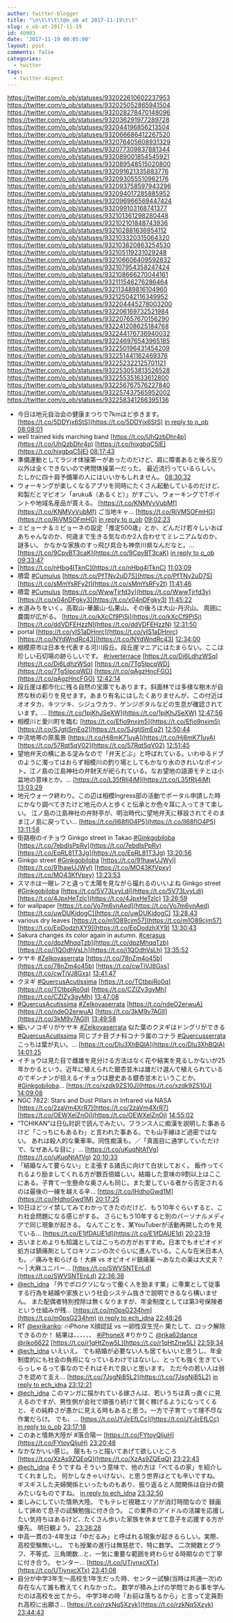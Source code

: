 ```yaml
---
author: twitter-blogger
title: "\n\t\t\t\t@o_ob at 2017-11-19\t\t"
slug: o_ob-at-2017-11-19
id: 40903
date: '2017-11-19 00:05:00'
layout: post
comments: false
categories:
  - twitter
tags:
  - twitter-digest
---
```


https://twitter.com/o_ob/statuses/932022610602237953 https://twitter.com/o_ob/statuses/932025052865941504 https://twitter.com/o_ob/statuses/932028278470148096 https://twitter.com/o_ob/statuses/932036291977289728 https://twitter.com/o_ob/statuses/932044196856213504 https://twitter.com/o_ob/statuses/932066686412267520 https://twitter.com/o_ob/statuses/932076405608931329 https://twitter.com/o_ob/statuses/932077309837881344 https://twitter.com/o_ob/statuses/932089001854545921 https://twitter.com/o_ob/statuses/932089548515020800 https://twitter.com/o_ob/statuses/932091621335883776 https://twitter.com/o_ob/statuses/932093055510962176 https://twitter.com/o_ob/statuses/932093758597943296 https://twitter.com/o_ob/statuses/932094017285885952 https://twitter.com/o_ob/statuses/932096966569447424 https://twitter.com/o_ob/statuses/932099103168741377 https://twitter.com/o_ob/statuses/932101361298280448 https://twitter.com/o_ob/statuses/932102101848743936 https://twitter.com/o_ob/statuses/932102881636954112 https://twitter.com/o_ob/statuses/932103320315064320 https://twitter.com/o_ob/statuses/932103820863254530 https://twitter.com/o_ob/statuses/932105119231029248 https://twitter.com/o_ob/statuses/932106606409592832 https://twitter.com/o_ob/statuses/932107954358247424 https://twitter.com/o_ob/statuses/932108666270044161 https://twitter.com/o_ob/statuses/932111546276286464 https://twitter.com/o_ob/statuses/932113489816104960 https://twitter.com/o_ob/statuses/932125042116349952 https://twitter.com/o_ob/statuses/932204445278003200 https://twitter.com/o_ob/statuses/932206169732521984 https://twitter.com/o_ob/statuses/932207657670156290 https://twitter.com/o_ob/statuses/932241208625184768 https://twitter.com/o_ob/statuses/932244176736940032 https://twitter.com/o_ob/statuses/932246976543965185 https://twitter.com/o_ob/statuses/932250196431454209 https://twitter.com/o_ob/statuses/932251441162469376 https://twitter.com/o_ob/statuses/932252322125701121 https://twitter.com/o_ob/statuses/932253053813526528 https://twitter.com/o_ob/statuses/932255351633612800 https://twitter.com/o_ob/statuses/932256767576227840 https://twitter.com/o_ob/statuses/932257437565952002 https://twitter.com/o_ob/statuses/932258341266395136  

*   今日は地元自治会の健康まつりで7kmほど歩きます。 [https://t.co/5DDYjx6StS](https://t.co/5DDYjx6StS) [in reply to o_ob](https://twitter.com/o_ob/statuses/931843947298566144) [08:08:01](https://twitter.com/o_ob/statuses/932022610602237953)
*   well trained kids marching band [https://t.co/UhQzbDhr4p](https://t.co/UhQzbDhr4p) [https://t.co/hixgbqC5IE](https://t.co/hixgbqC5IE) [08:17:43](https://twitter.com/o_ob/statuses/932025052865941504)
*   準備運動としてラジオ体操第一があったのだけど、肩に障害あると後ろ反り以外は全くできないので拷問体操第一だった。 最近流行っているらしい。 たしかに四十肩予備軍の人にはいいかもしれません。 [08:30:32](https://twitter.com/o_ob/statuses/932028278470148096)
*   ウォーキングが楽しくなるアプリを同時にたくさん起動しているのだけど、和製だとマピオン「aruku&（あるくと）」がすごい。ウォーキングでTポイントや地域名産品が貰える。 [https://t.co/KNMVvVubMf](https://t.co/KNMVvVubMf) ご当地キャ… [https://t.co/RiVMSOFmHG](https://t.co/RiVMSOFmHG) [in reply to o_ob](https://twitter.com/o_ob/statuses/931843947298566144) [09:02:23](https://twitter.com/o_ob/statuses/932036291977289728)
*   ミビョーナ＆ミビョーネの設定「推定500歳」とか、どんだけ若々しいおばあちゃんなのか、何歳まで生きる気なのか2人合わせてミレニアムなのか、謎多い。 かなかな家族のすっ飛び具合も神奈川県なんだなと。… [https://t.co/9CpvBT3caK](https://t.co/9CpvBT3caK) [in reply to o_ob](https://twitter.com/o_ob/statuses/932036291977289728) [09:33:47](https://twitter.com/o_ob/statuses/932044196856213504)
*   [https://t.co/nHbg4lTknC](https://t.co/nHbg4lTknC) [11:03:09](https://twitter.com/o_ob/statuses/932066686412267520)
*   積雲 [#Cumulus](https://twitter.com/search?q=%23Cumulus&src=hash) [https://t.co/PfTNv2uD7S](https://t.co/PfTNv2uD7S) [https://t.co/sMmYsRFy2t](https://t.co/sMmYsRFy2t) [11:41:46](https://twitter.com/o_ob/statuses/932076405608931329)
*   積雲 [#Cumulus](https://twitter.com/search?q=%23Cumulus&src=hash) [https://t.co/WwwTjrfd3y](https://t.co/WwwTjrfd3y) [https://t.co/x04nDFgky3](https://t.co/x04nDFgky3) [11:45:22](https://twitter.com/o_ob/statuses/932077309837881344)
*   水道みちをいく。高取山-華厳山-仏果山。その後ろは大山-丹沢山。 周囲に農園が広がる。 [https://t.co/kXcCf9PiSj](https://t.co/kXcCf9PiSj) [https://t.co/ddVDFEHzzN](https://t.co/ddVDFEHzzN) [12:31:50](https://twitter.com/o_ob/statuses/932089001854545921)
*   portal [https://t.co/yIS1aDHnrc](https://t.co/yIS1aDHnrc) [https://t.co/NYdWndRc43](https://t.co/NYdWndRc43) [12:34:00](https://twitter.com/o_ob/statuses/932089548515020800)
*   相模原市は日本を代表する河川段丘。段丘崖マニアにはたまらない。ここは珍しい石切場の跡らしいです。 [#riverterrace](https://twitter.com/search?q=%23riverterrace&src=hash) [https://t.co/Di6LdhzWSq](https://t.co/Di6LdhzWSq) [https://t.co/7Tg5lpcqWD](https://t.co/7Tg5lpcqWD) [https://t.co/qAgzHncFGO](https://t.co/qAgzHncFGO) [12:42:14](https://twitter.com/o_ob/statuses/932091621335883776)
*   段丘崖は都市化に残る自然の宝庫でもあります。斜面林では多様な樹木が自然な秋の彩りを見せます。あまり有名にはしたくありませんが、この付近はオオタカ、キツツキ、シジュウカラ、ゲンジボタルなどの生息が確認されています。… [https://t.co/1pjKhJSeXW](https://t.co/1pjKhJSeXW) [12:47:56](https://twitter.com/o_ob/statuses/932093055510962176)
*   相模川と愛川町を臨む [https://t.co/Efio9nxjm5](https://t.co/Efio9nxjm5) [https://t.co/SJgtjSmEq2](https://t.co/SJgtjSmEq2) [12:50:44](https://twitter.com/o_ob/statuses/932093758597943296)
*   中流地帯の原風景 [https://t.co/Hj8mK71uyA](https://t.co/Hj8mK71uyA) [https://t.co/57Rqt5qV02](https://t.co/57Rqt5qV02) [12:51:45](https://twitter.com/o_ob/statuses/932094017285885952)
*   望地弁天の横にある淀みなので「弁天どぶ」と呼ばれている。いわゆるドブのように濁ってはおらず相模川の釣り場としてもかなり水のきれいなポイント。江ノ島の江島神社の弁財天が祀られている。なお望地の語源モチとは小盆地の意味とか。… [https://t.co/L35fRlj4iM](https://t.co/L35fRlj4iM) [13:03:29](https://twitter.com/o_ob/statuses/932096966569447424)
*   地元ウォーク終わり。この辺は相模Ingress部の活動でポータル申請した時にかなり調べてきたけど地元の人と歩くと伝承とか色々耳に入ってきて楽しい。 江ノ島の江島神社の弁財亭が、明治時代に望地弁天に移設されてそのまま江ノ島に戻ってい… [https://t.co/ll68fIO4P5](https://t.co/ll68fIO4P5) [13:11:58](https://twitter.com/o_ob/statuses/932099103168741377)
*   街路樹のイチョウ Ginkgo street in Takao [#Ginkgobiloba](https://twitter.com/search?q=%23Ginkgobiloba&src=hash) [https://t.co/7ebdIsPpRv](https://t.co/7ebdIsPpRv) [https://t.co/EpRL81T3Jg](https://t.co/EpRL81T3Jg) [13:20:56](https://twitter.com/o_ob/statuses/932101361298280448)
*   Ginkgo street [#Ginkgobiloba](https://twitter.com/search?q=%23Ginkgobiloba&src=hash) [https://t.co/91hawUJWyl](https://t.co/91hawUJWyl) [https://t.co/MO43KfVpxy](https://t.co/MO43KfVpxy) [13:23:53](https://twitter.com/o_ob/statuses/932102101848743936)
*   スマホは一眼レフと違って太陽を見ながら撮れるのいいよね Ginkgo street [#Ginkgobiloba](https://twitter.com/search?q=%23Ginkgobiloba&src=hash) [https://t.co/5V73LvyLdi](https://t.co/5V73LvyLdi) [https://t.co/4JpxHeTzlc](https://t.co/4JpxHeTzlc) [13:26:59](https://twitter.com/o_ob/statuses/932102881636954112)
*   for wallpaper [https://t.co/Vo7m6vnAed](https://t.co/Vo7m6vnAed) [https://t.co/uwDUKidogC](https://t.co/uwDUKidogC) [13:28:43](https://twitter.com/o_ob/statuses/932103320315064320)
*   various dry leaves [https://t.co/m1O89cjm57](https://t.co/m1O89cjm57) [https://t.co/EpDodzhXY9](https://t.co/EpDodzhXY9) [13:30:43](https://twitter.com/o_ob/statuses/932103820863254530)
*   Sakura changes its color again in autumn. [#cerasus](https://twitter.com/search?q=%23cerasus&src=hash) [https://t.co/dpzMhqqTzb](https://t.co/dpzMhqqTzb) [https://t.co/i1QOdhVsLh](https://t.co/i1QOdhVsLh) [13:35:52](https://twitter.com/o_ob/statuses/932105119231029248)
*   ケヤキ [#Zelkovaserrata](https://twitter.com/search?q=%23Zelkovaserrata&src=hash) [https://t.co/78nZm4o45b](https://t.co/78nZm4o45b) [https://t.co/cwTiVJ8Gxs](https://t.co/cwTiVJ8Gxs) [13:41:47](https://twitter.com/o_ob/statuses/932106606409592832)
*   クヌギ [#QuercusAcutissima](https://twitter.com/search?q=%23QuercusAcutissima&src=hash) [https://t.co/TCtbpiRo0q](https://t.co/TCtbpiRo0q) [https://t.co/CZIZy3gyMh](https://t.co/CZIZy3gyMh) [13:47:08](https://twitter.com/o_ob/statuses/932107954358247424)
*   [#QuercusAcutissima](https://twitter.com/search?q=%23QuercusAcutissima&src=hash) [#Zelkovaserrata](https://twitter.com/search?q=%23Zelkovaserrata&src=hash) [https://t.co/ndeO2erwuA](https://t.co/ndeO2erwuA) [https://t.co/3kM9v7AGll](https://t.co/3kM9v7AGll) [13:49:58](https://twitter.com/o_ob/statuses/932108666270044161)
*   細いノコギリがケヤキ [#Zelkovaserrata](https://twitter.com/search?q=%23Zelkovaserrata&src=hash) 似た葉のクヌギはドングリができる [#QuercusAcutissima](https://twitter.com/search?q=%23QuercusAcutissima&src=hash) 同じブナ目ブナ科コナラ属のコナラ [#Quercusserrata](https://twitter.com/search?q=%23Quercusserrata&src=hash) こっちは葉が丸い。… [https://t.co/Dlu3XhBQlA](https://t.co/Dlu3XhBQlA) [14:01:25](https://twitter.com/o_ob/statuses/932111546276286464)
*   イチョウは見た目で雌雄を見分ける方法はなく花や結実を見るしかないが25年かかるという。近年に植えられた銀杏並木は雄だけ選んで植えられているのでギンナンが拾えるイチョウは歴史ある銀杏並木ということか。 [#Ginkgobiloba](https://twitter.com/search?q=%23Ginkgobiloba&src=hash)… [https://t.co/xzdk9ZS10J](https://t.co/xzdk9ZS10J) [14:09:08](https://twitter.com/o_ob/statuses/932113489816104960)
*   NGC 7822: Stars and Dust Pillars in Infrared via NASA [https://t.co/2zaVm4XrR7](https://t.co/2zaVm4XrR7) [https://t.co/OEWXelZnOj](https://t.co/OEWXelZnOj) [14:55:02](https://twitter.com/o_ob/statuses/932125042116349952)
*   “TCHIKAN”は日仏対訳で読んでみたい。フランス人に痴漢を説明した事あるけど「こっちにもあるわ」と言われた事ある。でも山手線ほど過密ではない。 あれは殺人的な乗車率。同性痴漢も。／「真面目に通学していただけで、なぜあんな目に」… [https://t.co/uKuqNtAfVg](https://t.co/uKuqNtAfVg) [20:10:33](https://twitter.com/o_ob/statuses/932204445278003200)
*   「結婚なんて要らない」と主張する諸氏に向けて白状しておく。 飯作ってくれるより励ましてくれる方が数百倍嬉しい。結婚した意味の9割以上はここにある。子育て一生懸命な奥さんも同じ。また愛している者から否定されるのは最後の一線を越える辛… [https://t.co/lHdhoGwd1M](https://t.co/lHdhoGwd1M) [20:17:25](https://twitter.com/o_ob/statuses/932206169732521984)
*   10日ほどツイ禁してみてわかってきたのだけど、もう10年ぐらいすると、これ社会問題になる感じがする。 さらにもう10年すると別のパーソナルメディアで同じ現象が起きる。 なんてことを、某YouTuberが活動再開したのを見ている… [https://t.co/E1jfDAUE1d](https://t.co/E1jfDAUE1d) [20:23:19](https://twitter.com/o_ob/statuses/932207657670156290)
*   古いまとめよりも知識としてはこっちの方がおすすめ。日本でもオピオイド処方は鎮痛剤としてロキソニンの次ぐらいに進んでいる。こんな在米日本人も。／痛みを和らげる！大麻 vs オピオイド鎮痛薬 ～あなたの薬は大丈夫？～ | 大麻ユニバー… [https://t.co/SWVSNTEnLd](https://t.co/SWVSNTEnLd) [22:36:38](https://twitter.com/o_ob/statuses/932241208625184768)
*   [@ech_idna](https://twitter.com/ech_idna) 「外でボロクソになって働く人を励ます業」に専業として従事する行為を結婚や家族という社会システム抜きで説明できるなら構いません。 また配偶者特別控除は無くなりますが、年金制度としては第3号保険者という仕組みが残… [https://t.co/m0psG234hm](https://t.co/m0psG234hm) [in reply to ech_idna](https://twitter.com/ech_idna/statuses/932229611718557696) [22:48:26](https://twitter.com/o_ob/statuses/932244176736940032)
*   RT [@exrikariko](https://twitter.com/exrikariko): 🔥iPhone X顔認証 vs 一卵性双生児🔥 果たして、ロック解除できるのか！ 結果は、、、、、、 [#iPhoneX](https://twitter.com/search?q=%23iPhoneX&src=hash) #りかりこ [@rika62dance](https://twitter.com/rika62dance) [@riko6622](https://twitter.com/riko6622) [https://t.co/r1qHtZnw5L](https://t.co/r1qHtZnw5L) [22:59:34](https://twitter.com/o_ob/statuses/932246976543965185)
*   [@ech_idna](https://twitter.com/ech_idna) いえいえ。 でも結婚が必要ない人も居てもいいと思うし、年金制度的にも社会の負担になっているわけではないし、とっても強く生きていらっしゃるって事なのでそれはそれで良いと思います。 ただ今の若い人は弱さを認めて支え… [https://t.co/7JsgNiB5L2](https://t.co/7JsgNiB5L2) [in reply to ech_idna](https://twitter.com/ech_idna/statuses/932249153442267136) [23:12:21](https://twitter.com/o_ob/statuses/932250196431454209)
*   [@ech_idna](https://twitter.com/ech_idna) このマンガに描かれている嫁さんは、若いうちは真っ直ぐに見えるのですが、男性側が会社で頑張り続けて賢く稼げるようになってくると、その純粋さが愚かに見える時もあると思う。一方で子育てって理不尽な作業だらけ。 でも、… [https://t.co/JYJirEfLCc](https://t.co/JYJirEfLCc) [in reply to o_ob](https://twitter.com/o_ob/statuses/932250196431454209) [23:17:18](https://twitter.com/o_ob/statuses/932251441162469376)
*   このあと情熱大陸が #落合陽一 [https://t.co/FYtoyQljuH](https://t.co/FYtoyQljuH) [23:20:48](https://twitter.com/o_ob/statuses/932252322125701121)
*   なかなかいい感じ。 服ももっと描いてあげて欲しいところ [https://t.co/XzAs9ZQEqQ](https://t.co/XzAs9ZQEqQ) [23:23:43](https://twitter.com/o_ob/statuses/932253053813526528)
*   [@ech_idna](https://twitter.com/ech_idna) そうですね そういう意味で、他の方は「べてるの家」を紹介してくれました。 何かしなきゃいけない、と思う世界はとても辛いですね。 ギスギスした夫婦関係といったものもあり、振り返ると人間関係は自分の鏡みたいなものですね。 [in reply to ech_idna](https://twitter.com/ech_idna/statuses/932254031799468032) [23:32:50](https://twitter.com/o_ob/statuses/932255351633612800)
*   楽しみにしていた情熱大陸。 でもテレビ視聴エリアが消灯時間なので 録画して諦めて息子の試験勉強に付き合う。 この業界のアイドルの活躍を応援したい気持ちはあるけど、たくさん歩いた家族を休ませて息子を応援する方が優先。 明日観よう。 [23:38:28](https://twitter.com/o_ob/statuses/932256767576227840)
*   中高一貫の3-4年生は「中だるみ」と呼ばれる現象が起きるらしい。実際、高校受験無いし。 でも授業の進行は無慈悲で、特に数学。 二次関数とグラフ、不等式、三角関数…と、一気に重要な範囲を終わらせる時期なので丁寧に付き合う。 センター… [https://t.co/UTiynxcXTx](https://t.co/UTiynxcXTx) [23:41:08](https://twitter.com/o_ob/statuses/932257437565952002)
*   自分が中学3年生〜高校生1年生だった時、センター試験(当時は共通一次)の存在なんて誰も教えてくれなかった。 数学が積み上げの学問である事を学んだのは高校を出てから。 中学3年の時「お前は落ちるから」と言って定員割れ高校に出願さ… [https://t.co/rzkNq5Xzyk](https://t.co/rzkNq5Xzyk) [23:44:43](https://twitter.com/o_ob/statuses/932258341266395136)